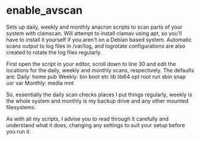 # enable_avscan
Sets up daily, weekly and monthly anacron scripts to scan parts of your system with clamscan. Will attempt to install clamav using apt, so you'll have to install it yourself if you aren't on a Debian based system. Automatic scans output to log files in /var/log, and logrotate configurations are also created to rotate the log files regularly.

First open the script in your editor, scroll down to line 30 and edit the locations for the daily, weekly and monthly scans, respectively. The defaults are:
Daily: home pub
Weekly: bin boot etc lib lib64 opt root run sbin snap usr var
Monthly: media mnt

So, essentially the daily scan checks places I put things regularly, weekly is the whole system and monthly is my backup drive and any other mounted filesystems.

As with all my scripts, I advise you to read through it carefully and understand what it does, changing any settings to suit your setup before you run it.
